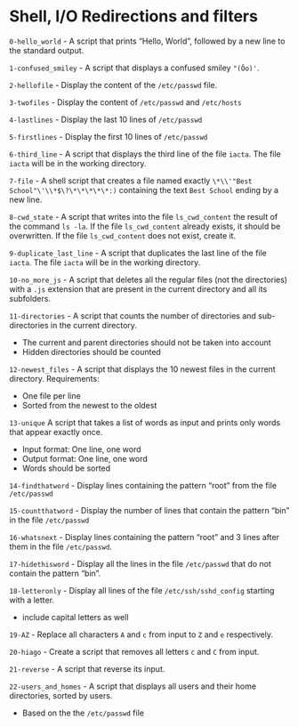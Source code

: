 # Shell, I/O Redirections and filters

`0-hello_world` - A script that prints “Hello, World”, followed by a new line to the standard output.

`1-confused_smiley` - A script that displays a confused smiley `"(Ôo)'`.

`2-hellofile` - Display the content of the `/etc/passwd` file.

`3-twofiles` - Display the content of `/etc/passwd` and `/etc/hosts`

`4-lastlines` - Display the last 10 lines of `/etc/passwd`

`5-firstlines` - Display the first 10 lines of `/etc/passwd`

`6-third_line` - A script that displays the third line of the file `iacta`. The file `iacta` will be in the working directory.

`7-file` - A shell script that creates a file named exactly `\*\\'"Best School"\'\\*$\?\*\*\*\*\*:)` containing the text `Best School` ending by a new line.

`8-cwd_state` - A script that writes into the file `ls_cwd_content` the result of the command `ls -la`. If the file `ls_cwd_content` already exists, it should be overwritten. If the file `ls_cwd_content` does not exist, create it.

`9-duplicate_last_line` - A script that duplicates the last line of the file `iacta`. The file `iacta` will be in the working directory.

`10-no_more_js` - A script that deletes all the regular files (not the directories) with a `.js` extension that are present in the current directory and all its subfolders.

`11-directories` - A script that counts the number of directories and sub-directories in the current directory.
- The current and parent directories should not be taken into account
- Hidden directories should be counted

`12-newest_files` - A script that displays the 10 newest files in the current directory.
Requirements:
- One file per line
- Sorted from the newest to the oldest

`13-unique` A script that takes a list of words as input and prints only words that appear exactly once.
- Input format: One line, one word
- Output format: One line, one word
- Words should be sorted

`14-findthatword` - Display lines containing the pattern “root” from the file `/etc/passwd`

`15-countthatword` - Display the number of lines that contain the pattern “bin” in the file `/etc/passwd`

`16-whatsnext` - Display lines containing the pattern “root” and 3 lines after them in the file `/etc/passwd`.

`17-hidethisword` - Display all the lines in the file `/etc/passwd` that do not contain the pattern “bin”.

`18-letteronly` - Display all lines of the file `/etc/ssh/sshd_config` starting with a letter.
- include capital letters as well

`19-AZ` - Replace all characters `A` and `c` from input to `Z` and `e` respectively.

`20-hiago` - Create a script that removes all letters `c` and `C` from input.

`21-reverse` - A script that reverse its input.

`22-users_and_homes` - A script that displays all users and their home directories, sorted by users.
- Based on the the `/etc/passwd` file
